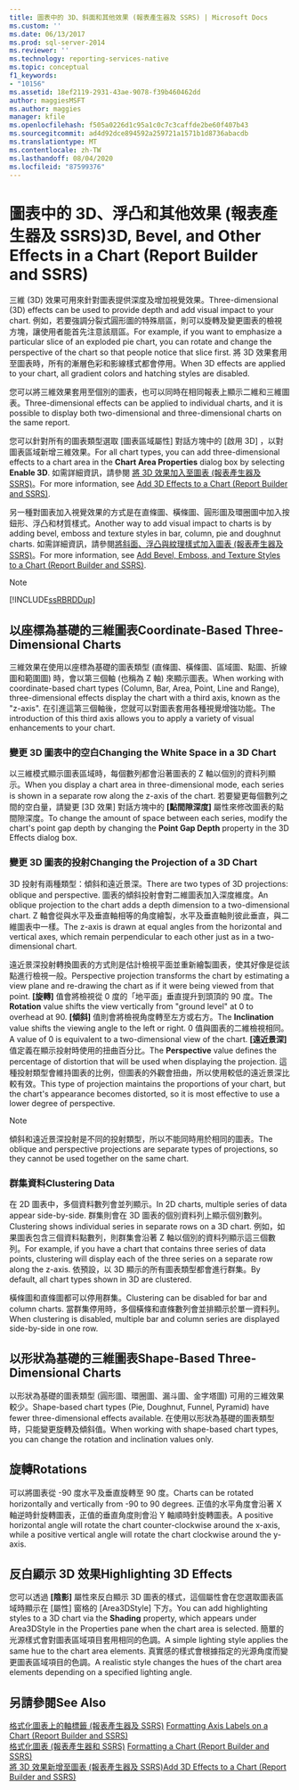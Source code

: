 ```yaml
---
title: 圖表中的 3D、斜面和其他效果 (報表產生器及 SSRS) | Microsoft Docs
ms.custom: ''
ms.date: 06/13/2017
ms.prod: sql-server-2014
ms.reviewer: ''
ms.technology: reporting-services-native
ms.topic: conceptual
f1_keywords:
- "10156"
ms.assetid: 18ef2119-2931-43ae-9078-f39b460462dd
author: maggiesMSFT
ms.author: maggies
manager: kfile
ms.openlocfilehash: f505a0226d1c95a1c0c7c3caffde2be60f407b43
ms.sourcegitcommit: ad4d92dce894592a259721a1571b1d8736abacdb
ms.translationtype: MT
ms.contentlocale: zh-TW
ms.lasthandoff: 08/04/2020
ms.locfileid: "87599376"
---
```

# <a name="3d-bevel-and-other-effects-in-a-chart-report-builder-and-ssrs"></a><span data-ttu-id="0dbef-102">圖表中的 3D、浮凸和其他效果 (報表產生器及 SSRS)</span><span class="sxs-lookup"><span data-stu-id="0dbef-102">3D, Bevel, and Other Effects in a Chart (Report Builder and SSRS)</span></span>
  <span data-ttu-id="0dbef-103">三維 (3D) 效果可用來針對圖表提供深度及增加視覺效果。</span><span class="sxs-lookup"><span data-stu-id="0dbef-103">Three-dimensional (3D) effects can be used to provide depth and add visual impact to your chart.</span></span> <span data-ttu-id="0dbef-104">例如，若要強調分裂式圓形圖的特殊扇區，則可以旋轉及變更圖表的檢視方塊，讓使用者能首先注意該扇區。</span><span class="sxs-lookup"><span data-stu-id="0dbef-104">For example, if you want to emphasize a particular slice of an exploded pie chart, you can rotate and change the perspective of the chart so that people notice that slice first.</span></span> <span data-ttu-id="0dbef-105">將 3D 效果套用至圖表時，所有的漸層色彩和影線樣式都會停用。</span><span class="sxs-lookup"><span data-stu-id="0dbef-105">When 3D effects are applied to your chart, all gradient colors and hatching styles are disabled.</span></span>  
  
 <span data-ttu-id="0dbef-106">您可以將三維效果套用至個別的圖表，也可以同時在相同報表上顯示二維和三維圖表。</span><span class="sxs-lookup"><span data-stu-id="0dbef-106">Three-dimensional effects can be applied to individual charts, and it is possible to display both two-dimensional and three-dimensional charts on the same report.</span></span>  
  
 <span data-ttu-id="0dbef-107">您可以針對所有的圖表類型選取 [圖表區域屬性]  對話方塊中的 [啟用 3D]  ，以對圖表區域新增三維效果。</span><span class="sxs-lookup"><span data-stu-id="0dbef-107">For all chart types, you can add three-dimensional effects to a chart area in the **Chart Area Properties** dialog box by selecting **Enable 3D**.</span></span> <span data-ttu-id="0dbef-108">如需詳細資訊，請參閱 [將 3D 效果加入至圖表 &#40;報表產生器及 SSRS&#41;](chart-effects-add-3d-effects-report-builder.md)。</span><span class="sxs-lookup"><span data-stu-id="0dbef-108">For more information, see [Add 3D Effects to a Chart &#40;Report Builder and SSRS&#41;](chart-effects-add-3d-effects-report-builder.md).</span></span>  
  
 <span data-ttu-id="0dbef-109">另一種對圖表加入視覺效果的方式是在直條圖、橫條圖、圓形圖及環圈圖中加入按鈕形、浮凸和材質樣式。</span><span class="sxs-lookup"><span data-stu-id="0dbef-109">Another way to add visual impact to charts is by adding bevel, emboss and texture styles in bar, column, pie and doughnut charts.</span></span> <span data-ttu-id="0dbef-110">如需詳細資訊，請參閱[將斜面、浮凸與紋理樣式加入圖表 &#40;報表產生器及 SSRS&#41;](chart-effects-add-bevel-emboss-or-texture-report-builder.md)。</span><span class="sxs-lookup"><span data-stu-id="0dbef-110">For more information, see [Add Bevel, Emboss, and Texture Styles to a Chart &#40;Report Builder and SSRS&#41;](chart-effects-add-bevel-emboss-or-texture-report-builder.md).</span></span>  
  
> [!NOTE]  
>  [!INCLUDE[ssRBRDDup](../../includes/ssrbrddup-md.md)]  
  
## <a name="coordinate-based-three-dimensional-charts"></a><span data-ttu-id="0dbef-111">以座標為基礎的三維圖表</span><span class="sxs-lookup"><span data-stu-id="0dbef-111">Coordinate-Based Three-Dimensional Charts</span></span>  
 <span data-ttu-id="0dbef-112">三維效果在使用以座標為基礎的圖表類型 (直條圖、橫條圖、區域圖、點圖、折線圖和範圍圖) 時，會以第三個軸 (也稱為 Z 軸) 來顯示圖表。</span><span class="sxs-lookup"><span data-stu-id="0dbef-112">When working with coordinate-based chart types (Column, Bar, Area, Point, Line and Range), three-dimensional effects display the chart with a third axis, known as the "z-axis".</span></span> <span data-ttu-id="0dbef-113">在引進這第三個軸後，您就可以對圖表套用各種視覺增強功能。</span><span class="sxs-lookup"><span data-stu-id="0dbef-113">The introduction of this third axis allows you to apply a variety of visual enhancements to your chart.</span></span>  
  
### <a name="changing-the-white-space-in-a-3d-chart"></a><span data-ttu-id="0dbef-114">變更 3D 圖表中的空白</span><span class="sxs-lookup"><span data-stu-id="0dbef-114">Changing the White Space in a 3D Chart</span></span>  
 <span data-ttu-id="0dbef-115">以三維模式顯示圖表區域時，每個數列都會沿著圖表的 Z 軸以個別的資料列顯示。</span><span class="sxs-lookup"><span data-stu-id="0dbef-115">When you display a chart area in three-dimensional mode, each series is shown in a separate row along the z-axis of the chart.</span></span> <span data-ttu-id="0dbef-116">若要變更每個數列之間的空白量，請變更 [3D 效果] 對話方塊中的 **[點間隙深度]** 屬性來修改圖表的點間隙深度。</span><span class="sxs-lookup"><span data-stu-id="0dbef-116">To change the amount of space between each series, modify the chart's point gap depth by changing the **Point Gap Depth** property in the 3D Effects dialog box.</span></span>  
  
### <a name="changing-the-projection-of-a-3d-chart"></a><span data-ttu-id="0dbef-117">變更 3D 圖表的投射</span><span class="sxs-lookup"><span data-stu-id="0dbef-117">Changing the Projection of a 3D Chart</span></span>  
 <span data-ttu-id="0dbef-118">3D 投射有兩種類型：傾斜和遠近景深。</span><span class="sxs-lookup"><span data-stu-id="0dbef-118">There are two types of 3D projections: oblique and perspective.</span></span> <span data-ttu-id="0dbef-119">圖表的傾斜投射會對二維圖表加入深度維度。</span><span class="sxs-lookup"><span data-stu-id="0dbef-119">An oblique projection to the chart adds a depth dimension to a two-dimensional chart.</span></span> <span data-ttu-id="0dbef-120">Z 軸會從與水平及垂直軸相等的角度繪製，水平及垂直軸則彼此垂直，與二維圖表中一樣。</span><span class="sxs-lookup"><span data-stu-id="0dbef-120">The z-axis is drawn at equal angles from the horizontal and vertical axes, which remain perpendicular to each other just as in a two-dimensional chart.</span></span>  
  
 <span data-ttu-id="0dbef-121">遠近景深投射轉換圖表的方式則是估計檢視平面並重新繪製圖表，使其好像是從該點進行檢視一般。</span><span class="sxs-lookup"><span data-stu-id="0dbef-121">Perspective projection transforms the chart by estimating a view plane and re-drawing the chart as if it were being viewed from that point.</span></span> <span data-ttu-id="0dbef-122">**[旋轉]** 值會將檢視從 0 度的「地平面」垂直提升到頭頂的 90 度。</span><span class="sxs-lookup"><span data-stu-id="0dbef-122">The **Rotation** value shifts the view vertically from "ground level" at 0 to overhead at 90.</span></span> <span data-ttu-id="0dbef-123">**[傾斜]** 值則會將檢視角度轉至左方或右方。</span><span class="sxs-lookup"><span data-stu-id="0dbef-123">The **Inclination** value shifts the viewing angle to the left or right.</span></span> <span data-ttu-id="0dbef-124">0 值與圖表的二維檢視相同。</span><span class="sxs-lookup"><span data-stu-id="0dbef-124">A value of 0 is equivalent to a two-dimensional view of the chart.</span></span> <span data-ttu-id="0dbef-125">**[遠近景深]** 值定義在顯示投射時使用的扭曲百分比。</span><span class="sxs-lookup"><span data-stu-id="0dbef-125">The **Perspective** value defines the percentage of distortion that will be used when displaying the projection.</span></span> <span data-ttu-id="0dbef-126">這種投射類型會維持圖表的比例，但圖表的外觀會扭曲，所以使用較低的遠近景深比較有效。</span><span class="sxs-lookup"><span data-stu-id="0dbef-126">This type of projection maintains the proportions of your chart, but the chart's appearance becomes distorted, so it is most effective to use a lower degree of perspective.</span></span>  
  
> [!NOTE]  
>  <span data-ttu-id="0dbef-127">傾斜和遠近景深投射是不同的投射類型，所以不能同時用於相同的圖表。</span><span class="sxs-lookup"><span data-stu-id="0dbef-127">The oblique and perspective projections are separate types of projections, so they cannot be used together on the same chart.</span></span>  
  
### <a name="clustering-data"></a><span data-ttu-id="0dbef-128">群集資料</span><span class="sxs-lookup"><span data-stu-id="0dbef-128">Clustering Data</span></span>  
 <span data-ttu-id="0dbef-129">在 2D 圖表中，多個資料數列會並列顯示。</span><span class="sxs-lookup"><span data-stu-id="0dbef-129">In 2D charts, multiple series of data appear side-by-side.</span></span> <span data-ttu-id="0dbef-130">群集則會在 3D 圖表的個別資料列上顯示個別數列。</span><span class="sxs-lookup"><span data-stu-id="0dbef-130">Clustering shows individual series in separate rows on a 3D chart.</span></span> <span data-ttu-id="0dbef-131">例如，如果圖表包含三個資料點數列，則群集會沿著 Z 軸以個別的資料列顯示這三個數列。</span><span class="sxs-lookup"><span data-stu-id="0dbef-131">For example, if you have a chart that contains three series of data points, clustering will display each of the three series on a separate row along the z-axis.</span></span> <span data-ttu-id="0dbef-132">依預設，以 3D 顯示的所有圖表類型都會進行群集。</span><span class="sxs-lookup"><span data-stu-id="0dbef-132">By default, all chart types shown in 3D are clustered.</span></span>  
  
 <span data-ttu-id="0dbef-133">橫條圖和直條圖都可以停用群集。</span><span class="sxs-lookup"><span data-stu-id="0dbef-133">Clustering can be disabled for bar and column charts.</span></span> <span data-ttu-id="0dbef-134">當群集停用時，多個橫條和直條數列會並排顯示於單一資料列。</span><span class="sxs-lookup"><span data-stu-id="0dbef-134">When clustering is disabled, multiple bar and column series are displayed side-by-side in one row.</span></span>  
  
## <a name="shape-based-three-dimensional-charts"></a><span data-ttu-id="0dbef-135">以形狀為基礎的三維圖表</span><span class="sxs-lookup"><span data-stu-id="0dbef-135">Shape-Based Three-Dimensional Charts</span></span>  
 <span data-ttu-id="0dbef-136">以形狀為基礎的圖表類型 (圓形圖、環圈圖、漏斗圖、金字塔圖) 可用的三維效果較少。</span><span class="sxs-lookup"><span data-stu-id="0dbef-136">Shape-based chart types (Pie, Doughnut, Funnel, Pyramid) have fewer three-dimensional effects available.</span></span> <span data-ttu-id="0dbef-137">在使用以形狀為基礎的圖表類型時，只能變更旋轉及傾斜值。</span><span class="sxs-lookup"><span data-stu-id="0dbef-137">When working with shape-based chart types, you can change the rotation and inclination values only.</span></span>  
  
## <a name="rotations"></a><span data-ttu-id="0dbef-138">旋轉</span><span class="sxs-lookup"><span data-stu-id="0dbef-138">Rotations</span></span>  
 <span data-ttu-id="0dbef-139">可以將圖表從 -90 度水平及垂直旋轉至 90 度。</span><span class="sxs-lookup"><span data-stu-id="0dbef-139">Charts can be rotated horizontally and vertically from -90 to 90 degrees.</span></span> <span data-ttu-id="0dbef-140">正值的水平角度會沿著 X 軸逆時針旋轉圖表，正值的垂直角度則會沿 Y 軸順時針旋轉圖表。</span><span class="sxs-lookup"><span data-stu-id="0dbef-140">A positive horizontal angle will rotate the chart counter-clockwise around the x-axis, while a positive vertical angle will rotate the chart clockwise around the y-axis.</span></span>  
  
## <a name="highlighting-3d-effects"></a><span data-ttu-id="0dbef-141">反白顯示 3D 效果</span><span class="sxs-lookup"><span data-stu-id="0dbef-141">Highlighting 3D Effects</span></span>  
 <span data-ttu-id="0dbef-142">您可以透過 **[陰影]** 屬性來反白顯示 3D 圖表的樣式，這個屬性會在您選取圖表區域時顯示在 [屬性] 窗格的 [Area3DStyle] 下方。</span><span class="sxs-lookup"><span data-stu-id="0dbef-142">You can add highlighting styles to a 3D chart via the **Shading** property, which appears under Area3DStyle in the Properties pane when the chart area is selected.</span></span> <span data-ttu-id="0dbef-143">簡單的光源樣式會對圖表區域項目套用相同的色調。</span><span class="sxs-lookup"><span data-stu-id="0dbef-143">A simple lighting style applies the same hue to the chart area elements.</span></span> <span data-ttu-id="0dbef-144">真實感的樣式會根據指定的光源角度而變更圖表區域項目的色調。</span><span class="sxs-lookup"><span data-stu-id="0dbef-144">A realistic style changes the hues of the chart area elements depending on a specified lighting angle.</span></span>  
  
## <a name="see-also"></a><span data-ttu-id="0dbef-145">另請參閱</span><span class="sxs-lookup"><span data-stu-id="0dbef-145">See Also</span></span>  
 <span data-ttu-id="0dbef-146">[格式化圖表上的軸標籤 &#40;報表產生器及 SSRS&#41;](formatting-axis-labels-on-a-chart-report-builder-and-ssrs.md) </span><span class="sxs-lookup"><span data-stu-id="0dbef-146">[Formatting Axis Labels on a Chart &#40;Report Builder and SSRS&#41;](formatting-axis-labels-on-a-chart-report-builder-and-ssrs.md) </span></span>  
 <span data-ttu-id="0dbef-147">[格式化圖表 &#40;報表產生器和 SSRS&#41;](formatting-a-chart-report-builder-and-ssrs.md) </span><span class="sxs-lookup"><span data-stu-id="0dbef-147">[Formatting a Chart &#40;Report Builder and SSRS&#41;](formatting-a-chart-report-builder-and-ssrs.md) </span></span>  
 [<span data-ttu-id="0dbef-148">將 3D 效果新增至圖表 &#40;報表產生器及 SSRS&#41;</span><span class="sxs-lookup"><span data-stu-id="0dbef-148">Add 3D Effects to a Chart &#40;Report Builder and SSRS&#41;</span></span>](chart-effects-add-3d-effects-report-builder.md)  
  
  
